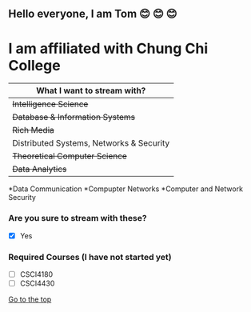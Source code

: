 ## Hello everyone, I am Tom :blush: :blush: :blush:
# I am affiliated with Chung Chi College

|What I want to stream with?|
|-------------------------------|
|~~Intelligence Science~~|
|~~Database & Information Systems~~|
|~~Rich Media~~|
|Distributed Systems, Networks & Security|
|~~Theoretical Computer Science~~|
|~~Data Analytics~~|

*Data Communication
*Compupter Networks
*Computer and Network Security

### Are you sure to stream with these?
- [x] Yes

### Required Courses (I have not started yet)
- [ ] CSCI4180
- [ ] CSCI4430

[Go to the top](#readme)
